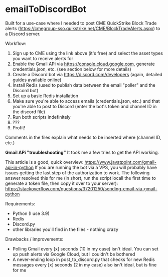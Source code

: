 # emailToDiscordBot
Built for a use-case where I needed to post CME QuickStrike Block Trade alerts (https://cmegroup-sso.quikstrike.net/CME/BlockTradeAlerts.aspx) to a Discord server.

Workflow:
1) Sign up to CME using the link above (it's free) and select the asset types you want to receive alerts for
2) Enable the Gmail APi via https://console.cloud.google.com, generate credentials.json, etc. (see section below for more details)
3) Create a Discord bot via https://discord.com/developers (again, detailed guides available online)
4) Install Redis (used to publish data between the email "poller" and the Discord bot)
5) Set up a basic Redis installation
6) Make sure you're able to access emails (credentials.json, etc.) and that you're able to post to Discord (enter the bot's token and channel ID in the discord file)
7) Run both scripts indefinitely
8) ???
9) Profit!

Comments in the files explain what needs to be inserted where (channel ID, etc.)

**Gmail APi "troubleshooting"**
It took me a few tries to get the API working.

This article is a good, quick overview: https://www.javatpoint.com/gmail-api-in-python
If you are running the bot via a VPS, you will probably have issues getting the last step of the authorization to work. The following answer resolved this for me (in short, run the script locall the first time to generate a token file, then copy it over to your server): https://stackoverflow.com/questions/37201250/sending-email-via-gmail-python

Requirements:
- Python (I use 3.9)
- Redis
- Discord.py
- other libraries you'll find in the files - nothing crazy

Drawbacks / improvements:
- Polling Gmail every [x] seconds (10 in my case) isn't ideal. You can set up push alerts via Google Cloud, but I couldn't be bothered
- A never-ending loop in post_to_discord.py that checks for new Redis messages every [x] seconds (2 in my case) also isn't ideal, but is fine for me
